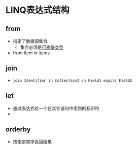 # LINQ表达式结构

## from

- 指定了数据源集合
  - 集合必须是[可枚举类型](csharp-ienumerable.md)
- from Item in Items

## join

- `join Identifier in Collection2 on Field1 equils Field2`

## let

- 通过表达式给一个在其它语句中用到的标识符
- 

## orderby

- 按指定顺序返回结果